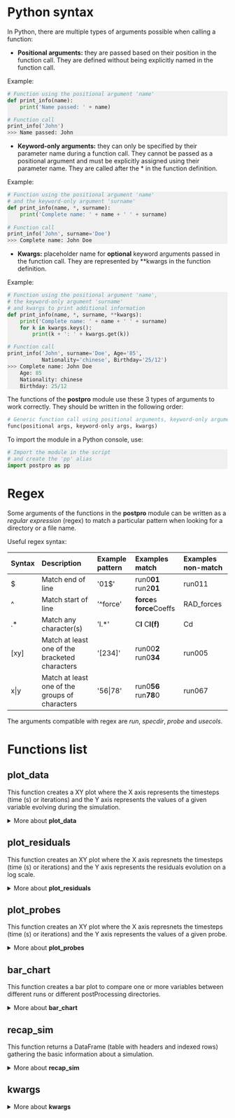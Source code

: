 # Python syntax

In Python, there are multiple types of arguments possible when calling a function:
- **Positional arguments:** they are passed based on their position in the function call. They are defined without being explicitly named in the function call.

Example:

<div style="background-color: #F0F0F0;">

```python
# Function using the positional argument 'name'
def print_info(name):
    print('Name passed: ' + name)

# Function call
print_info('John')
>>> Name passed: John
```
</div>

- **Keyword-only arguments:** they can only be specified by their parameter name during a function call. They cannot be passed as a positional argument and must be explicitly assigned using their parameter name. They are called after the * in the function definition.

Example:

<div style="background-color: #F0F0F0;">

```python
# Function using the positional argument 'name' 
# and the keyword-only argument 'surname'
def print_info(name, *, surname):
    print('Complete name: ' + name + ' ' + surname)
    
# Function call
print_info('John', surname='Doe')
>>> Complete name: John Doe
```
</div>

- **Kwargs:** placeholder name for **optional** keyword arguments passed in the function call. They are represented by **kwargs in the function definition.
  
Example:

<div style="background-color: #F0F0F0;">

```python
# Function using the positional argument 'name', 
# the keyword-only argument 'surname' 
# and kwargs to print additional information
def print_info(name, *, surname, **kwargs):
    print('Complete name: ' + name + ' ' + surname)
    for k in kwargs.keys():
        print(k + ': ' + kwargs.get(k))

# Function call
print_info('John', surname='Doe', Age='85',
           Nationality='chinese', Birthday='25/12')
>>> Complete name: John Doe
    Age: 85
    Nationality: chinese
    Birthday: 25/12
```
</div>

The functions of the **postpro** module use these 3 types of arguments to work correctly. They should be written in the following order:

```python
# Generic function call using positional arguments, keyword-only arguments and kwargs 
func(positional args, keyword-only args, kwargs)
```
</div>


To import the module in a Python console, use:

<div style="background-color: #F0F0F0;">

```python
# Import the module in the script 
# and create the 'pp' alias
import postpro as pp 
```
</div>

# Regex

Some arguments of the functions in the **postpro** module can be written as a *regular expression* (regex) to match a particular pattern when looking for a directory or a file name. 

Useful regex syntax:

| Syntax | Description                                    | Example pattern | Examples match                   | Examples non-match | 
| :-     | :-                                             | :-              | :-                               | :-                 |
| $      | Match end of line                              | '01$'           | run0**01** run2**01**            | run011             |
| ^      | Match start of line                            | '^force'        | **force**s **force**Coeffs       | RAD_forces         |
| .*     | Match any character(s)                         | 'l.*'           | C**l** C**l(f)**                 | Cd                 |
| [xy]   | Match at least one of the bracketed characters | '[234]'         | run00**2** run0**34**            | run005             |
| x\|y   | Match at least one of the groups of characters | '56\|78'        | run0**56** run**78**0            | run067             |

The arguments compatible with regex are *run*, *specdir*, *probe* and *usecols*.

# Functions list

## plot_data
This function creates a XY plot where the X axis represents the timesteps (time (s) or iterations) and the Y axis represents the values of a given variable evolving during the simulation.

<details><summary>More about <b>plot_data</b></summary>
<br>

**Positional arguments:** 
- run (*str*): the run(s) to get the data from.

**Keyword-only arguments:**
- specdir (*str*): the postProcessing directory to get the data from.
- csv_path (*str*): local path to postpro_directories.csv.
- freq (*bool*): set to True to plot a frequency graph. Default value = False.
  
**Kwargs**: see kwargs section

Example:

<div style="background-color: #F0F0F0;">

```python
# Plot the data found in run001/postProcessing/exhaustVolFlowRate
plot_data('001', specdir='exhaustVolFlowRate')
```
</div>

---
</details>

## plot_residuals

This function creates an XY plot where the X axis represnets the timesteps (time (s) or iterations) and the Y axis represents the residuals evolution on a log scale.

<details><summary>More about <b>plot_residuals</b></summary>
<br>

**Positional arguments:** 
- run (*str*): the run(s) to get the data from.
  
**Kwargs**: see kwargs section

Example:

<div style="background-color: #F0F0F0;">

```python
# Plot the residuals of the run001 simulation
plot_residuals('001')
```
</div>

---
</details>

## plot_probes

This function creates an XY plot where the X axis represnets the timesteps (time (s) or iterations) and the Y axis represents the values of a given probe.

<details><summary>More about <b>plot_probes</b></summary>
<br>

**Positional arguments:** 
- run (*str*): the run(s) to get the data from.

**Keyword-only arguments:**
- probe (*str*): name the probe(s) to get the data from (*'p'*, *'U'*, *'k'* etc).

**Kwargs**: see kwargs section

Example:

<div style="background-color: #F0F0F0;">

```python
# Plot the data found in run001/postProcessing/probes/alpha 
plot_probes('001', probe='alpha')
```
</div>

---
</details>

## bar_chart

This function creates a bar plot to compare one or more variables between different runs or different postProcessing directories.

<details><summary>More about <b>bar_chart</b></summary>
<br>

---
</details>

## recap_sim

This function returns a DataFrame (table with headers and indexed rows) gathering the basic information about a simulation.

<details><summary>More about <b>recap_sim</b></summary>
<br>

**Positional arguments:** 
- run (*str*): the run to get the data from.

**Keyword-only arguments:**
- geometry_name (*str*): the name of the geometry that is used in the simulation.
  
Example:

<div style="background-color: #F0F0F0;">

```python
# Plot the data found in run001/postProcessing/probes/alpha 
recap_sim_df('001', geometry='some_geometry.stl')
```
</div>

The fields automativally added in the DataFrame are:

- date of the start of the simulation
- project
- run
- user
- workstation
- geometry
- clock time
- turbulence model
- iterations or simulated time
- number of processors
---

</details>

## kwargs
<details><summary>More about <b>kwargs</b></summary>
<br>

The list of optional keyword arguments is:
- usecols (*list* or *string*): indicate specific columns to be plotted from the data file:
  
<div style="background-color: #F0F0F0;">

```python
# Plot the 'Cd' data in run001/postProcessing/forceCoeffs
plot_data('001', specdir='forceCoeffs', usecols='Cd')
```
</div>

- skipstart & skipend (*integer*): indicate the number of iterations to skip at the start or the end of a simulation for a plot:
  
<div style="background-color: #F0F0F0;">

```python
# Plot the residuals in run001/postProcessing/residuals 
# while skipping the first 20 and the last 50 iterations
plot_residuals('001', skipstart=20, skipend=50)
```
</div>

- search (*str*): indicate a specific variable to look for when filtering the data files. This keyword does not specify the columns to be plotted, i.e. it is only used to filter files based on the variables they contain:

<div style="background-color: #F0F0F0;">

```python
# Plot the data in every 'inlet' postProcessing directories
# containing a file with at least one velocity variable 'U'
plot_data('001', specdir='inlet', search='U')
```

</div>

- lowpass (*int*): set the max frequency to plot on a frequency graph. Default value = 100000:
  
```python
# Plot the frequency of the force signals in run001/postProcessing/forces until 50kHz 
plot_data('001', specdir='forces', freq=True, usecols='F', lowpass=50000)
```
</div>
</html>

